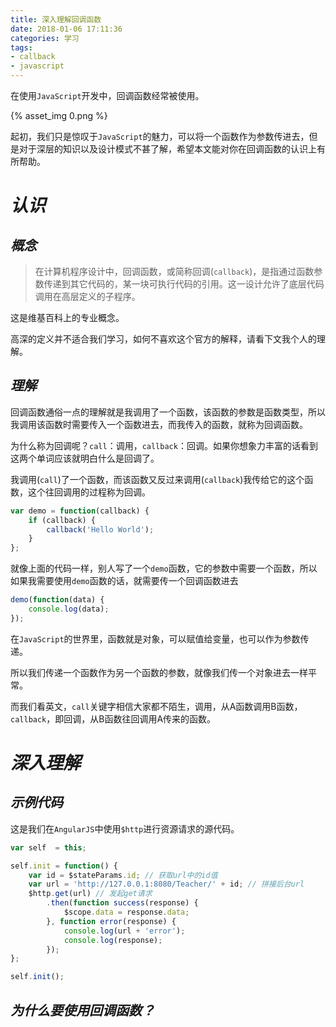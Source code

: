 ```yaml
---
title: 深入理解回调函数
date: 2018-01-06 17:11:36
categories: 学习
tags:
- callback
- javascript
---
```


在使用`JavaScript`开发中，回调函数经常被使用。

{% asset_img 0.png %}

起初，我们只是惊叹于`JavaScript`的魅力，可以将一个函数作为参数传进去，但是对于深层的知识以及设计模式不甚了解，希望本文能对你在回调函数的认识上有所帮助。

<!-- more -->

# ***认识***

## ***概念***

> 在计算机程序设计中，回调函数，或简称回调(`callback`)，是指通过函数参数传递到其它代码的，某一块可执行代码的引用。这一设计允许了底层代码调用在高层定义的子程序。

这是维基百科上的专业概念。

高深的定义并不适合我们学习，如何不喜欢这个官方的解释，请看下文我个人的理解。

## ***理解***

回调函数通俗一点的理解就是我调用了一个函数，该函数的参数是函数类型，所以我调用该函数时需要传入一个函数进去，而我传入的函数，就称为回调函数。

为什么称为回调呢？`call`：调用，`callback`：回调。如果你想象力丰富的话看到这两个单词应该就明白什么是回调了。

我调用(`call`)了一个函数，而该函数又反过来调用(`callback`)我传给它的这个函数，这个往回调用的过程称为回调。

```javascript
var demo = function(callback) {
    if (callback) {
        callback('Hello World');
    }
};
```

就像上面的代码一样，别人写了一个`demo`函数，它的参数中需要一个函数，所以如果我需要使用`demo`函数的话，就需要传一个回调函数进去

```javascript
demo(function(data) {
    console.log(data);
});
```

在`JavaScript`的世界里，函数就是对象，可以赋值给变量，也可以作为参数传递。

所以我们传递一个函数作为另一个函数的参数，就像我们传一个对象进去一样平常。

而我们看英文，`call`关键字相信大家都不陌生，调用，从A函数调用B函数，`callback`，即回调，从B函数往回调用A传来的函数。

# ***深入理解***

## ***示例代码***

这是我们在`AngularJS`中使用`$http`进行资源请求的源代码。

```javascript
var self  = this;

self.init = function() {
    var id = $stateParams.id; // 获取url中的id值
    var url = 'http://127.0.0.1:8080/Teacher/' + id; // 拼接后台url
    $http.get(url) // 发起get请求
        .then(function success(response) {
            $scope.data = response.data;
        }, function error(response) {
            console.log(url + 'error');
            console.log(response);
        });
};

self.init();
```

## ***为什么要使用回调函数？***
